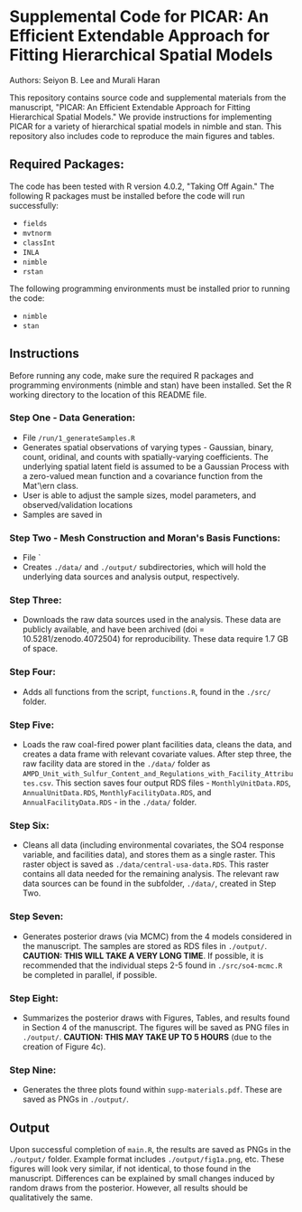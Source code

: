 
# Supplemental Code for PICAR: An Efficient Extendable Approach for Fitting Hierarchical Spatial Models
Authors: Seiyon B. Lee and Murali Haran

This repository contains source code and supplemental materials from the manuscript, "PICAR: An Efficient Extendable Approach for Fitting Hierarchical Spatial Models." We provide instructions for implementing PICAR for a variety of hierarchical spatial models in nimble and stan. This repository also includes code to reproduce the main figures and tables.  

## Required Packages:
The code has been tested with R version 4.0.2, "Taking Off Again."  The following R packages must be installed before the code will run successfully:

- `fields`
- `mvtnorm`
- `classInt`
- `INLA`
- `nimble`
- `rstan`

The following programming environments must be installed prior to running the code:
- `nimble`
- `stan`

## Instructions

Before running any code, make sure the required R packages and programming environments (nimble and stan) have been installed.  Set the R working directory to the location of this README file.



### Step One - Data Generation:  
- File `/run/1_generateSamples.R`
- Generates spatial observations of varying types - Gaussian, binary, count, oridinal, and counts with spatially-varying coefficients. The underlying spatial latent field is assumed to be a Gaussian Process with a zero-valued mean function and a covariance function from the Mat'\ern class. 
- User is able to adjust the sample sizes, model parameters, and observed/validation locations
- Samples are saved in 

### Step Two - Mesh Construction and Moran's Basis Functions: 
- File `
- Creates `./data/` and `./output/` subdirectories, which will hold the underlying data sources and analysis output, respectively.

### Step Three:

- Downloads the raw data sources used in the analysis. These data are publicly available, and have been archived (doi = 10.5281/zenodo.4072504) for reproducibility. These data require 1.7 GB of space.

### Step Four: 

- Adds all functions from the script, `functions.R`, found in the `./src/` folder.

### Step Five: 

- Loads the raw coal-fired power plant facilities data, cleans the data, and creates a data frame with relevant covariate values. After step three, the raw facility data are stored in the `./data/` folder as `AMPD_Unit_with_Sulfur_Content_and_Regulations_with_Facility_Attributes.csv`. This section saves four output RDS files - `MonthlyUnitData.RDS`, `AnnualUnitData.RDS`, `MonthlyFacilityData.RDS`, and `AnnualFacilityData.RDS` - in the `./data/` folder. 

### Step Six: 

- Cleans all data (including environmental covariates, the SO4 response variable, and facilities data), and stores them as a single raster. This raster object is saved as `./data/central-usa-data.RDS`. This raster contains all data needed for the remaining analysis. The relevant raw data sources can be found in the subfolder, `./data/`, created in Step Two.

### Step Seven: 

- Generates posterior draws (via MCMC) from the 4 models considered in the manuscript. The samples are stored as RDS files in `./output/`. **CAUTION: THIS WILL TAKE A VERY LONG TIME**. If possible, it is recommended that the individual steps 2-5 found in `./src/so4-mcmc.R` be completed in parallel, if possible.

### Step Eight:  

- Summarizes the posterior draws with Figures, Tables, and results found in Section 4 of the manuscript. The figures will be saved as PNG files in `./output/`. **CAUTION: THIS MAY TAKE UP TO 5 HOURS** (due to the creation of Figure 4c).

### Step Nine:

- Generates the three plots found within `supp-materials.pdf`. These are saved as PNGs in `./output/`.


## Output

Upon successful completion of `main.R`, the results are saved as PNGs in the `./output/` folder. Example format includes `./output/fig1a.png`, etc. These figures will look very similar, if not identical, to those found in the manuscript. Differences can be explained by small changes induced by random draws from the posterior. However, all results should be qualitatively the same.
